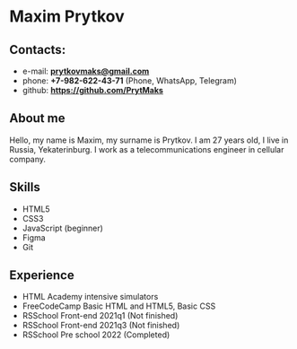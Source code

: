 # Maxim Prytkov

## Contacts:

- e-mail: **prytkovmaks@gmail.com**
- phone: **+7-982-622-43-71** (Phone, WhatsApp, Telegram)
- github: **https://github.com/PrytMaks**

## About me

Hello, my name is Maxim, my surname is Prytkov. I am 27 years old, I live in Russia, Yekaterinburg. I work as a telecommunications engineer in cellular company.

## Skills

- HTML5
- CSS3
- JavaScript (beginner)
- Figma
- Git

## Experience

- HTML Academy intensive simulators
- FreeCodeCamp Basic HTML and HTML5, Basic CSS
- RSSchool Front-end 2021q1 (Not finished)
- RSSchool Front-end 2021q3 (Not finished)
- RSSchool Pre school 2022 (Completed)